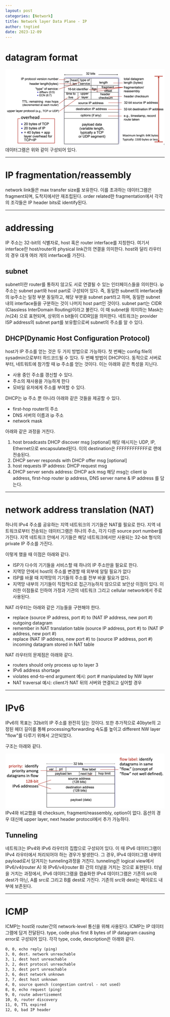 ```yaml
---
layout: post
categories: [Network]
title: Network layer Data Plane - IP
author: tngtied
date: 2023-12-09
---
```


# datagram format

<center><img src="/static/img/datagram-architecture.png" alt="Datagram Architecture" style="max-width:100%;"/></center>
데이터그램은 위와 같이 구성되어 있다.

---

# IP fragmentation/reassembly

network link들은 max transfer size를 보유한다. 이를 초과하는 데이터그램은 fragment되며, 도착지에서만 재조립된다. order related한 fragmentation에서 각각의 조각들은 IP header bits로 identify된다.

---

# addressing

IP 주소는 32-bit의 식별자로, host 혹은 router interface를 지칭한다. 여기서 interface란 host/router와 physical link간의 연결을 의미한다. host와 달리 라우터의 경우 대개 여러 개의 interface를 가진다.

## subnet

subnet이란 router를 통하지 않고도 서로 연결될 수 있는 인터페이스들을 의미한다. ip 주소는 subnet part와 host part로 구성되어 있다. 즉, 동일한 subnet의 interface들의 ip주소는 일정 부분 동일하고, 해당 부분을 subnet part라고 하며, 동일한 subnet 내의 interface들을 구분하는 것이 나머지 host part인 것이다. subnet part는 CIDR (Classless InterDomain Routing)이라고 불린다.
이 때 subnet을 의미하는 Mask는 /n(24) 으로 표현되며, 상위의 n bit들이 CIDR임을 의미한다.
네트워크는 provider ISP address의 subnet part를 보유함으로써 subnet의 주소를 알 수 있다.

## DHCP(Dynamic Host Configuration Protocol)

host가 IP 주소를 얻는 것은 두 가지 방법으로 가능하다. 첫 번째는 config file의 sysadmin으로부터 하드코드될 수 있다. 두 번째 방법이 DHCP이다. 동적으로 서버로부터, 네트워트에 참가할 때 ip 주소를 얻는 것이다.
이는 아래와 같은 특성을 지닌다.

- 사용 중인 주소를 갱신할 수 있다.
- 주소의 재사용을 가능하게 한다
- 모바일 유저에게 주소를 부여할 수 있다.

DHCP는 ip 주소 뿐 아니라 아래와 같은 것들을 제공할 수 있다.

- first-hop router의 주소
- DNS 서버의 이름과 ip 주소
- network mask

아래와 같은 과정을 거친다.

1. host broadcasts DHCP discover msg \[optional\]
   해당 매시지는 UDP, IP, Ethernet으로 encapsulated된다. 이의 destination은 FFFFFFFFFFFF로 랜에 전송된다.
2. DHCP server responds with DHCP offer msg \[optional\]
3. host requests IP address: DHCP request msg
4. DHCP server sends address: DHCP ack msg
   해당 msg는 client ip address, first-hop router ip address, DNS server name & IP address 를 담는다.

---

# network address translation (NAT)

하나의 IPv4 주소를 공유하는 지역 네트워크의 기기들은 NAT를 필요로 한다. 지역 네트워크로부터 전송되는 데이터그램은 하나의 주소, 각기 다른 source port number를 가진다. 지역 네트워크 안에서 기기들은 해당 네트워크에서만 사용되는 32-bit 형식의 private IP 주소를 가진다.

이렇게 했을 때 이점은 아래와 같다.

- ISP가 다수의 기기들을 서비스할 때 하나의 IP 주소만을 필요로 한다.
- 지역망 안에서 host의 주소를 변경할 때 외부에 알릴 필요가 없다
- ISP를 바꿀 때 지역망의 기기들의 주소를 전부 바꿀 필요가 없다.
- 지역망 내부의 기기들이 직접적으로 접근가능하지 않으므로 보안상 이점이 있다.
  이러한 이점들로 인하여 가정과 기관의 네트워크 그리고 cellular network에서 주로 사용된다.

NAT 라우터는 아래와 같은 기능들을 구현해야 한다.

- replace
  (source IP address, port #) to (NAT IP address, new port #) outgoing datagram
- remember
  in NAT translation table (source IP address, port #) to (NAT IP address, new port #)
- replace
  (NAT IP address, new port #) to (source IP address, port #) incoming datagram stored in NAT table

NAT 라우터의 문제점은 아래와 같다.

- routers should only process up to layer 3
- IPv6 address shortage
- violates end-to-end argument
  예시: port # manipulated by NW layer
- NAT traversal
  예시: client가 NAT 뒤의 서버와 연결되고 싶어할 경우

---

# IPv6

IPv6의 목표는 32bit의 IP 주소를 완전히 담는 것이다. 또한 추가적으로 40byte의 고정된 헤더 길이를 통해 processing/forwarding 속도를 높이고 different NW layer "flow"를 다루기 위해서 고안되었다.

구조는 아래와 같다.

<center><img src="/static/img/IPv6-datagram.png" alt="IPv6 Datagram Architecture" style="max-width:100%;"/></center>
IPv4와 비교했을 때 checksum, fragment/reassembly, option이 없다. 옵션의 경우 대신에 upper layer, next header protocol에서 추가 가능하다.

## Tunneling

네트워크는 IPv4와 IPv6 라우터의 집합으로 구성되어 있다. 이 때 IPv6 데이터그램이 IPv4 라우터에서 처리되어야 하는 경우가 발생한다. 그 경우, IPv4 데이터그램 내부의 payload로서 담겨지는 tunneling과정을 거친다.
tunneling은 logical view에서 IPv6/v4(router A) 와 IPv6/v4(router B) 간의 터널을 거치는 것으로 표현된다. 터널을 거치는 과정에서, IPv6 데이터그램을 캡슐화한 IPv4 데이터그램은 기존의 src와 dest가 아닌, A를 src로 그리고 B를 dest로 가진다. 기존의 src와 dest는 페이로드 내부에 보존된다.

---

# ICMP

ICMP는 host와 router간의 network-level 통신을 위해 사용된다. ICMP는 IP 데이터그램에 담겨 전달된다.
type, code plus first 8 bytes of IP datagram causing error로 구성되어 있다.
각각 type, code, description은 아래와 같다.

```
0, 0, echo reply (ping)
3, 0, dest. network unreachable
3, 1, dest host unreachable
3, 2, dest protocol unreachable
3, 3, dest port unreachable
3, 6, dest network unknown
3, 7, dest host unknown
4, 0, source quench (congestion control - not used)
8, 0, echo request (ping)
9, 0, route advertisement
10, 0, router discovery
11, 0, TTL expired
12, 0, bad IP header
```
